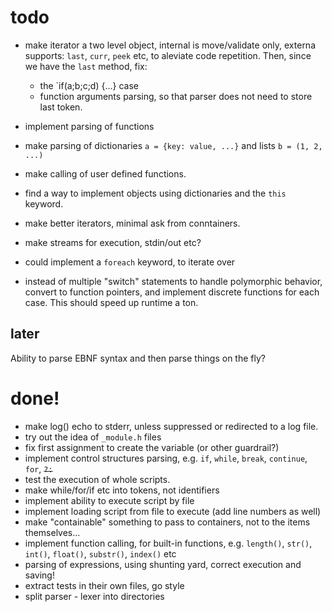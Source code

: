 # todo

* make iterator a two level object, internal is move/validate only, externa supports:
`last`, `curr`, `peek` etc, to aleviate code repetition. Then, since we have the `last` method, fix:
  * the `if(a;b;c;d) {...} case
  * function arguments parsing, so that parser does not need to store last token.
* implement parsing of functions

* make parsing of dictionaries `a = {key: value, ...}` and lists `b = (1, 2, ...)`
* make calling of user defined functions.
* find a way to implement objects using dictionaries and the `this` keyword.
* make better iterators, minimal ask from conntainers.
* make streams for execution, stdin/out etc?
* could implement a `foreach` keyword, to iterate over 

* instead of multiple "switch" statements to handle polymorphic behavior,
convert to function pointers, and implement discrete functions for each case.
This should speed up runtime a ton.


## later

Ability to parse EBNF syntax and then parse things on the fly?



# done!

* make log() echo to stderr, unless suppressed or redirected to a log file.
* try out the idea of `_module.h` files
* fix first assignment to create the variable (or other guardrail?)
* implement control structures parsing, e.g. `if`, `while`, `break`, `continue`, `for`, ~~`?:`~~
* test the execution of whole scripts.
* make while/for/if etc into tokens, not identifiers
* implement ability to execute script by file
* implement loading script from file to execute (add line numbers as well)
* make "containable" something to pass to containers, not to the items themselves...
* implement function calling, for built-in functions, e.g.
`length()`, `str()`, `int()`, `float()`, `substr()`, `index()` etc
* parsing of expressions, using shunting yard, correct execution and saving!
* extract tests in their own files, go style
* split parser - lexer into directories
